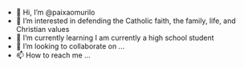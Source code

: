 - 👋 Hi, I’m @paixaomurilo
- 👀 I’m interested in defending the Catholic faith, the family, life, and Christian values
- 🌱 I’m currently learning I am currently a high school student
- 💞️ I’m looking to collaborate on ...
- 📫 How to reach me ...

<!---
paixaomurilo/paixaomurilo is a ✨ special ✨ repository because its `README.md` (this file) appears on your GitHub profile.
You can click the Preview link to take a look at your changes.
--->
